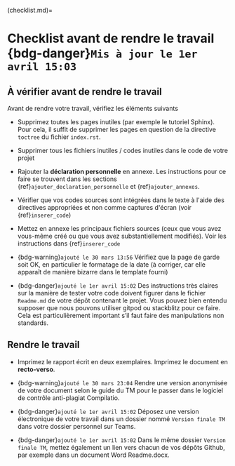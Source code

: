 (checklist.md)=

# Checklist avant de rendre le travail {bdg-danger}`Mis à jour le 1er avril 15:03`

## À vérifier avant de rendre le travail

Avant de rendre votre travail, vérifiez les éléments suivants

- Supprimez toutes les pages inutiles (par exemple le tutoriel Sphinx). Pour
  cela, il suffit de supprimer les pages en question de la directive `toctree` du fichier `index.rst`.

- Supprimer tous les fichiers inutiles / codes inutiles dans le code de votre
  projet

- Rajouter la **déclaration personnelle** en annexe. Les instructions pour ce
  faire se trouvent dans les sections {ref}`ajouter_declaration_personnelle` et
  {ref}`ajouter_annexes`.

- Vérifier que vos codes sources sont intégrées dans le texte à l'aide des
  directives appropriées et non comme captures d'écran (voir
  {ref}`inserer_code`)

- Mettez en annexe les principaux fichiers sources (ceux que vous avez vous-même
  créé ou que vous avez substantiellement modifiés). Voir les instructions dans
  {ref}`inserer_code`

- {bdg-warning}`ajouté le 30 mars 13:56` Vérifiez que la page de garde soit OK,
  en particulier le formatage de la date (à corriger, car elle apparaît de
  manière bizarre dans le template fourni)

- {bdg-danger}`ajouté le 1er avril 15:02` Des instructions très claires sur la
  manière de tester votre code doivent figurer dans le fichier `Readme.md` de
  votre dépôt contenant le projet. Vous pouvez bien entendu supposer que nous
  pouvons utiliser gitpod ou stackblitz pour ce faire. Cela est particulièrement
  important s’il faut faire des manipulations non standards.

## Rendre le travail

- Imprimez le rapport écrit en deux exemplaires. Imprimez le document en
  **recto-verso**.

- {bdg-warning}`ajouté le 30 mars 23:04` Rendre une version anonymisée de votre
  document selon le guide du TM pour le passer dans le logiciel de contrôle
  anti-plagiat Compilatio.

- {bdg-danger}`ajouté le 1er avril 15:02` Déposez une version électronique de votre travail dans un dossier nommé
  `Version finale TM` dans votre dossier personnel sur Teams.

- {bdg-danger}`ajouté le 1er avril 15:02` Dans le même dossier `Version finale
  TM`, mettez également un lien vers chacun de vos dépôts Github, par exemple
  dans un document Word Readme.docx.